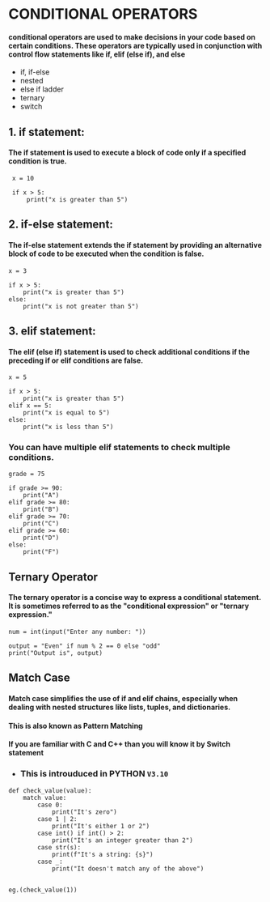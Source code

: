 # CONDITIONAL OPERATORS
#### conditional operators are used to make decisions in your code based on certain conditions. These operators are typically used in conjunction with control flow statements like if, elif (else if), and else

- if, if-else
- nested
- else if ladder
- ternary
- switch

## 1. if statement:
#### The if statement is used to execute a block of code only if a specified condition is true.
  ```
   x = 10

   if x > 5:
       print("x is greater than 5")
  ```

## 2. if-else statement:
#### The if-else statement extends the if statement by providing an alternative block of code to be executed when the condition is false.
```
x = 3

if x > 5:
    print("x is greater than 5")
else:
    print("x is not greater than 5")
```
## 3. elif statement:
#### The elif (else if) statement is used to check additional conditions if the preceding if or elif conditions are false.
```
x = 5

if x > 5:
    print("x is greater than 5")
elif x == 5:
    print("x is equal to 5")
else:
    print("x is less than 5")

```

### You can have multiple elif statements to check multiple conditions.
```
grade = 75

if grade >= 90:
    print("A")
elif grade >= 80:
    print("B")
elif grade >= 70:
    print("C")
elif grade >= 60:
    print("D")
else:
    print("F")
```
## Ternary Operator
#### The ternary operator is a concise way to express a conditional statement. It is sometimes referred to as the "conditional expression" or "ternary expression." 

```
num = int(input("Enter any number: "))

output = "Even" if num % 2 == 0 else "odd"
print("Output is", output)
```


## Match Case
#### Match case simplifies the use of if and elif chains, especially when dealing with nested structures like lists, tuples, and dictionaries.
#### This is also known as **Pattern Matching**
#### If you are familiar with C and C++ than you will know it by Switch statement

- ### This is introuduced in **PYTHON** `V3.10`

```
def check_value(value):
    match value:
        case 0:
            print("It's zero")
        case 1 | 2:
            print("It's either 1 or 2")
        case int() if int() > 2:
            print("It's an integer greater than 2")
        case str(s):
            print(f"It's a string: {s}")
        case _:
            print("It doesn't match any of the above")


eg.(check_value(1))
```